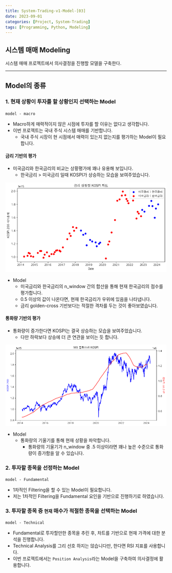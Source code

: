 ```yaml
---
title: System-Trading-v1-Model-[03]
date: 2023-09-01
categories: [Project, System-Trading]
tags: [Programming, Python, Modeling]
---
```


## 시스템 매매 Modeling

시스템 매매 프로젝트에서 의사결정을 진행할 모델을 구축한다.

---

## Model의 종류

### 1. 현재 상황이 투자를 할 상황인지 선택하는 Model

`model - macro`

- Macro하게 매력적이지 않은 시점에 투자를 할 이유는 없다고 생각합니다.
- 이번 프로젝트는 국내 주식 시스템 매매를 기반합니다.
  - 국내 주식 시장이 현 시점에서 매력이 있는지 없는지를 평가하는 Model이 필요합니다.

#### 금리 기반의 평가

- 미국금리와 한국금리의 비교는 상황평가에 꽤나 유용해 보입니다.
  - 한국금리 > 미국금리 일때 KOSPI가 상승하는 모습을 보여주었습니다.

![image](/assets/img/_posts/project/system-trading-v1/model_1_bir.png)

- Model
  - 미국금리와 한국금리의 n_window 간의 합산을 통해 현재 한국금리의 점수를 평가합니다.
  - 0.5 이상의 값이 나온다면, 현재 한국금리가 우위에 있음을 나타냅니다.
  - 금리 golden-cross 기반보다는 적절한 격차를 두는 것이 좋아보였습니다.

#### 통화량 기반의 평가

- 통화량이 증가한다면 KOSPI는 결국 상승하는 모습을 보여주었습니다.
  - 다만 하락보다 상승에 더 큰 연관을 보이는 듯 합니다.

![image](/assets/img/_posts/project/system-trading-v1/model_1_m1.png)

- Model
  - 통화량의 기울기를 통해 현재 상황을 파악합니다.
    - 통화량의 기울기가 n_window 중 .5 이상이라면 꽤나 높은 수준으로 통화량이 증가함을 알 수 있습니다.

### 2. 투자할 종목을 선정하는 Model

`model - Fundamental`

- 1차적인 Filtering을 할 수 있는 Model이 필요합니다.
- 저는 1차적인 Filtering을 Fundamental 요인을 기반으로 진행하기로 하였습니다.

### 3. 투자할 종목 중 `현재` 매수가 적절한 종목을 선택하는 Model

`model - Technical`

- Fundamental로 투자할만한 종목을 추린 후, 차트를 기반으로 현재 가격에 대한 분석을 진행합니다.
- Technical Analysis를 그리 선호 하지는 않습니다만, 한다면 RSI 지표를 사용합니다.
- 이번 프로젝트에서는 `Position Analysis`라는 Model을 구축하여 의사결정에 활용합니다.
